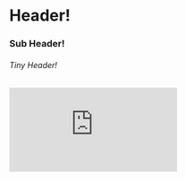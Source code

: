 # Header! 
### Sub Header! 
###### Tiny Header! 

![Image of Zen Owl](https://clipart.com/thumbs.php?f=/625/batch_04/000625-0004-000043_tnb.png)
